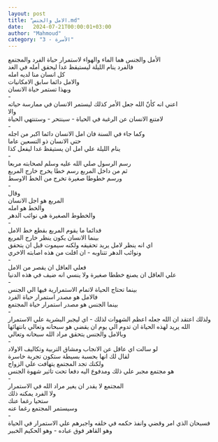 ```yaml
---
layout: post
title: "الامل والجنس.md"
date:   2024-07-21T00:00:01+03:00
author: "Mahmoud"
category: "3 - الأسرة"
---
```

الأمل والجنس هما الماء والهواء لاستمرار حياة الفرد
والمجتمع\
فالفرد ينام الليلة ليستيقظ غدا ليحقق أمله في
الغد\
كل انسان منا لديه امله\
والامل دائما سابق الامكانيات\
وبهذا تستمر حياة الانسان\
-\
اعني انه كأنّ الله جعل الأمر كذلك ليستمر الانسان في
ممارسة حياته\
والا\
لامتنع الانسان عن الرغبة في الحياة - سينتحر - وستنتهي
الحياة\
-\
وكما جاء في السنة فان امل الانسان دائما اكبر من
اجله\
حتي الانسان ذو التسعين عاما\
ينام الليلة علي امل ان يستيقظ غدا ليفعل كذا\
-\
رسم الرسول صلي الله عليه وسلم لصحابته مربعا\
ثم من داخل المربع رسم خطا يخرج خارج المربع\
ورسم خطوطا صغيرة تخرج من الخط الاوسط\
-\
وقال\
المربع هو اجل الانسان\
والخط هو امله\
والخطوط الصغيرة هي نوائب الدهر\
-\
فدائما ما يقوم المربع بقطع خط الامل\
بينما الانسان يكون ينظر خارج المربع\
اي انه ينظر لامل يريد تحقيقه ولكنه سيموت قبل ان
يتحقق\
ونوائب الدهر تتناوبه - ان افلت من هذه اصابته
الاخري\
-\
فعلي العاقل ان يقصر من الامل\
علي العاقل ان يصنع خططا صغيرة ولا ينسي انه ضيف في هذه
الدنيا\
-\
بينما تحتاج الحياة لاتمام الاستمرارية فيها الي
الجنس\
فالامل هو مصدر استمرار حياة الفرد\
بينما الجنس هو مصدر استمرار حياة المجتمع\
-\
ولذلك اعتقد ان الله جعله اعظم الشهوات لذلك - اي ليجبر
البشرية علي الاستمرار\
الله يريد لهذه الحياة ان تدوم الي يوم ان يقضي هو سبحانه
وتعالي بانتهائها\
وبالامل والجنس يتحقق مراد الله سبحانه وتعالي\
-\
لو سالت اي عاقل عن الانجاب ومشاق التربية وتكاليف
الاولاد\
لقال لك انها بحسبة بسيطة ستكون تجربة خاسرة\
ولكنك تجد المجتمع يتهافت علي الزواج\
هو مجتمع مجبر علي ذلك ومدفوع اليه دفعا تحت تاثير شهوة
الجنس\
-\
المجتمع لا يقدر ان يغير مراد الله في الاستمرار\
ولا الفرد يمكنه ذلك\
ستحيا رغما عنك\
وسيستمر المجتمع رغما عنه\
-\
فسبحان الذي امر وقضي وانفذ حكمه في خلقه واجبرهم علي
الاستمرار في الحياة\
وهو القاهر فوق عباده - وهو الحكيم الخبير
